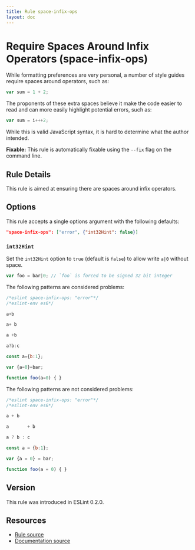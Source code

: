 ```yaml
---
title: Rule space-infix-ops
layout: doc
---
```

<!-- Note: No pull requests accepted for this file. See README.md in the root directory for details. -->

# Require Spaces Around Infix Operators (space-infix-ops)

While formatting preferences are very personal, a number of style guides require spaces around operators, such as:

```js
var sum = 1 + 2;
```

The proponents of these extra spaces believe it make the code easier to read and can more easily highlight potential errors, such as:

```js
var sum = i+++2;
```

While this is valid JavaScript syntax, it is hard to determine what the author intended.

**Fixable:** This rule is automatically fixable using the `--fix` flag on the command line.

## Rule Details

This rule is aimed at ensuring there are spaces around infix operators.

## Options

This rule accepts a single options argument with the following defaults:

```json
"space-infix-ops": ["error", {"int32Hint": false}]
```

### `int32Hint`

Set the `int32Hint` option to `true` (default is `false`) to allow write `a|0` without space.

```js
var foo = bar|0; // `foo` is forced to be signed 32 bit integer
```

The following patterns are considered problems:

```js
/*eslint space-infix-ops: "error"*/
/*eslint-env es6*/

a+b

a+ b

a +b

a?b:c

const a={b:1};

var {a=0}=bar;

function foo(a=0) { }
```

The following patterns are not considered problems:

```js
/*eslint space-infix-ops: "error"*/
/*eslint-env es6*/

a + b

a       + b

a ? b : c

const a = {b:1};

var {a = 0} = bar;

function foo(a = 0) { }
```

## Version

This rule was introduced in ESLint 0.2.0.

## Resources

* [Rule source](https://github.com/eslint/eslint/tree/master/lib/rules/space-infix-ops.js)
* [Documentation source](https://github.com/eslint/eslint/tree/master/docs/rules/space-infix-ops.md)

